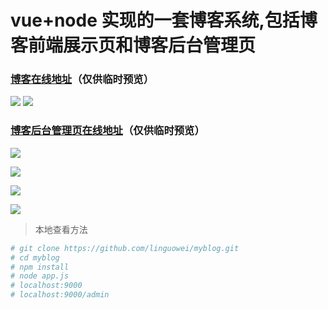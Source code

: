 # vue+node 实现的一套博客系统,包括博客前端展示页和博客后台管理页

### [博客在线地址](https://weiweiblog.herokuapp.com)（仅供临时预览）
 
![](https://github.com/linguowei/myblog/blob/master/PreviewImg/blog01.png)
![](https://github.com/linguowei/myblog/blob/master/PreviewImg/blog02.png)

### [博客后台管理页在线地址](https://weiweiblog.herokuapp.com/admin)（仅供临时预览）

![](https://github.com/linguowei/myblog/blob/master/PreviewImg/admin01.png)

![](https://github.com/linguowei/myblog/blob/master/PreviewImg/admin02.png)

![](https://github.com/linguowei/myblog/blob/master/PreviewImg/admin3.png)

![](https://github.com/linguowei/myblog/blob/master/PreviewImg/admin4.png)

> 本地查看方法

``` bash
# git clone https://github.com/linguowei/myblog.git
# cd myblog
# npm install
# node app.js
# localhost:9000
# localhost:9000/admin
```
